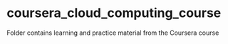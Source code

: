 # coursera_cloud_computing_course
Folder contains learning and practice material from the Coursera course
